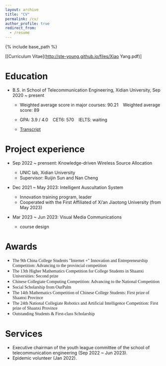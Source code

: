 ```yaml
---
layout: archive
title: "CV"
permalink: /cv/
author_profile: true
redirect_from:
  - /resume
---
```


{% include base_path %}

[[Curriculum Vitae](http://ste-young.github.io/files/Xiao Yang.pdf)]

Education
======
* B.S. in School of Telecommunication Engineering, Xidian University, Sep 2020 ~ present

  * Weighted average score in major courses: 90.21  &ensp;  Weighted average score: 89

  * GPA: 3.9 / 4.0  &ensp;  CET6: 570  &ensp;   IELTS: waiting

  * [Transcript](http://ste-young.github.io/files/transcript.pdf)

Project experience
======
* Sep 2022 ~ prensent: Knowledge-driven Wireless Source Allocation
  * UNIC lab, Xidian University
  * Supervisor: Ruijin Sun and Nan Cheng

* Dec 2021 ~ May 2023: Intelligent Auscultation System
  * Innovation training program, leader
  * Cooperated with the First Affiliated of Xi’an Jiaotong University (from May 2023)

  
* Mar 2023 ~ Jun 2023: Visual Media Communications
   * course design


Awards
======
* <font face="微软雅黑">The 9th China College Students "Internet +" Innovation and Entrepreneurship Competition: Advancing to the provincial competition</font>
* <font face="微软雅黑">The 13th Higher Mathematics Competition for College Students in Shaanxi Universities: Second prize</font>
* <font face="微软雅黑">Chinese Collegiate Computing Competition: Advancing to the National Competition</font>
* <font face="微软雅黑">Social Scholarship from OurPalm</font>
* <font face="微软雅黑">The 14th Mathematics Competition of Chinese College Students: First prize of Shaanxi Province</font>
* <font face="微软雅黑">The 24th National Collegiate Robotics and Artificial Intelligence Competition: First prize of Shaanxi Province</font>
* <font face="微软雅黑">Outstanding Students & First-class Scholarship</font>

Services
======
* Executive chairman of the youth league committee of the school of telecommunication engineering (Sep 2022 ~ Jun 2023).
* Epidemic volunteer (Jan 2022).


